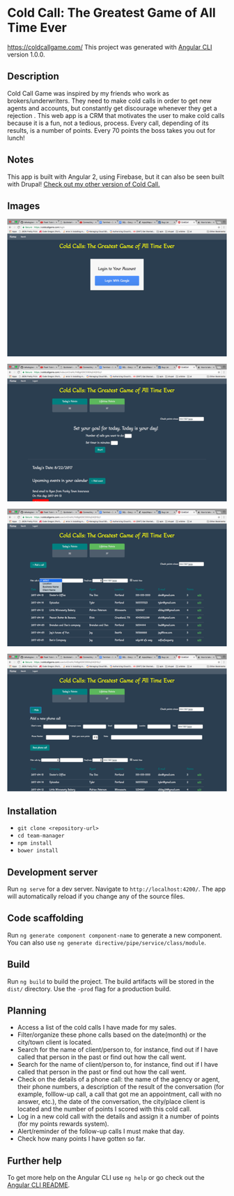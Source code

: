 # Cold Call: The Greatest Game of All Time Ever
https://coldcallgame.com/
This project was generated with [Angular CLI](https://github.com/angular/angular-cli) version 1.0.0.

## Description
Cold Call Game was inspired by my friends who work as brokers/underwriters. They need to make cold calls in order to get new agents and accounts, but constantly get discourage whenever they get a rejection . This web app is a CRM that motivates the user to make cold calls because it is a fun, not a tedious, process. Every call, depending of its results, is a number of points. Every 70 points the boss takes you out for lunch!

## Notes
This app is built with Angular 2, using Firebase, but it can also be seen built with Drupal! [Check out my other version of Cold Call.](https://github.com/uturunku1/drupal-cold-call)

## Images
![My helpful screenshot](./img/login.png)

![My helpful screenshot](./img/1.png)

![My helpful screenshot](./img/3.png)

![My helpful screenshot](./img/4.png)

## Installation

* `git clone <repository-url>`
* `cd team-manager`
* `npm install`
* `bower install`

## Development server

Run `ng serve` for a dev server. Navigate to `http://localhost:4200/`. The app will automatically reload if you change any of the source files.

## Code scaffolding

Run `ng generate component component-name` to generate a new component. You can also use `ng generate directive/pipe/service/class/module`.

## Build

Run `ng build` to build the project. The build artifacts will be stored in the `dist/` directory. Use the `-prod` flag for a production build.

## Planning

* Access a list of the cold calls I have made for my sales.
* Filter/organize these phone calls based on the date(month) or the city/town client is located.
* Search for the name of client/person to, for instance, find out if I have called that person in the past or find out how the call went.
* Search for the name of client/person to, for instance, find out if I have called that person in the past or find out how the call went.
* Check on the details of a phone call: the name of the agency or agent, their phone numbers, a description of the result of the conversation (for example, folllow-up call, a call that got me an appointment, call with no answer, etc.), the date of the conversation, the city/place client is located and the number of points I scored with this cold call.
* Log in a new cold call with the details and assign it a number of points (for my points rewards system).
* Alert/reminder of the follow-up calls I must make that day.
* Check how many points I have gotten so far.

## Further help

To get more help on the Angular CLI use `ng help` or go check out the [Angular CLI README](https://github.com/angular/angular-cli/blob/master/README.md).
